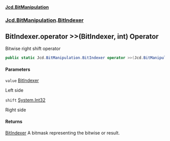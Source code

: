 #### [Jcd.BitManipulation](index.md 'index')

### [Jcd.BitManipulation](Jcd.BitManipulation.md 'Jcd.BitManipulation').[BitIndexer](Jcd.BitManipulation.BitIndexer.md 'Jcd.BitManipulation.BitIndexer')

## BitIndexer.operator >>(BitIndexer, int) Operator

Bitwise right shift operator

```csharp
public static Jcd.BitManipulation.BitIndexer operator >>(Jcd.BitManipulation.BitIndexer value, int shift);
```

#### Parameters

<a name='Jcd.BitManipulation.BitIndexer.op_RightShift(Jcd.BitManipulation.BitIndexer,int).value'></a>

`value` [BitIndexer](Jcd.BitManipulation.BitIndexer.md 'Jcd.BitManipulation.BitIndexer')

Left side

<a name='Jcd.BitManipulation.BitIndexer.op_RightShift(Jcd.BitManipulation.BitIndexer,int).shift'></a>

`shift` [System.Int32](https://docs.microsoft.com/en-us/dotnet/api/System.Int32 'System.Int32')

Right side

#### Returns

[BitIndexer](Jcd.BitManipulation.BitIndexer.md 'Jcd.BitManipulation.BitIndexer')
A bitmask representing the bitwise or result.